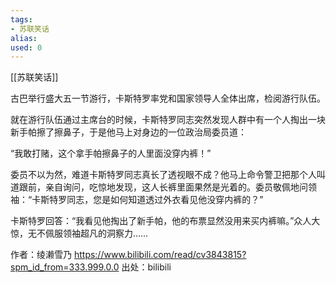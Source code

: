 ```yaml
---
tags: 
- 苏联笑话 
alias:
used: 0
---
```

[[苏联笑话]]

古巴举行盛大五一节游行，卡斯特罗率党和国家领导人全体出席，检阅游行队伍。

就在游行队伍通过主席台的时候，卡斯特罗同志突然发现人群中有一个人掏出一块新手帕擦了擦鼻子，于是他马上对身边的一位政治局委员道：

“我敢打赌，这个拿手帕擦鼻子的人里面没穿内裤！”

委员不以为然，难道卡斯特罗同志真长了透视眼不成？他马上命令警卫把那个人叫道跟前，亲自询问，吃惊地发现，这人长裤里面果然是光着的。委员敬佩地问领袖：“卡斯特罗同志，您是如何知道透过外衣看见他没穿内裤的？”

卡斯特罗回答：“我看见他掏出了新手帕，他的布票显然没用来买内裤嘛。”众人大惊，无不佩服领袖超凡的洞察力……

 作者：绫濑雪乃 https://www.bilibili.com/read/cv3843815?spm_id_from=333.999.0.0 出处：bilibili